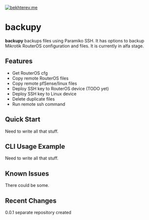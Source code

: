[![bekhterev.me](https://img.shields.io/badge/bekhterev.me-some%20kind%20of%20blog-green.svg)](https://bekhterev.me)

backupy
========

**backupy** backups files using Paramiko SSH. It has options to backup Mikrotik RouterOS configuration and files. It is currently in alfa stage.

Features
------------

- Get RouterOS cfg
- Copy remote RouterOS files
- Copy remote pfSense/linux files
- Deploy SSH key to RouterOS device (TODO yet)
- Deploy SSH key to Linux device
- Delete duplicate files
- Run remote ssh command


Quick Start
-----------

Need to write all that stuff.

CLI Usage Example
-----------------

Need to write all that stuff.

Known Issues
------------

There could be some.


Recent Changes
--------------
0.0.1 separate repository created
